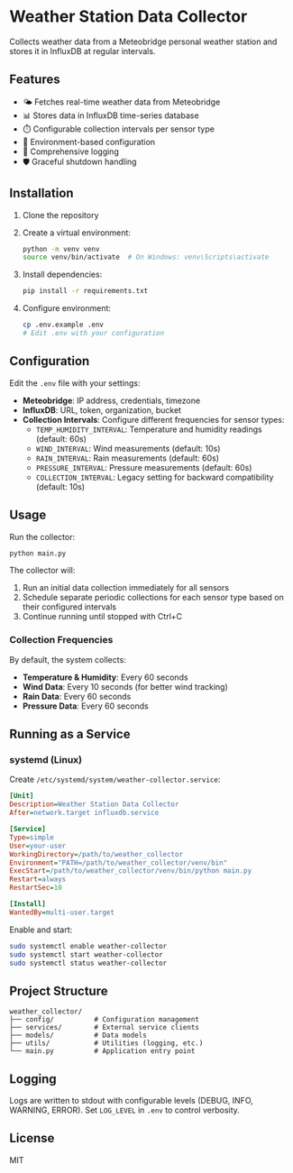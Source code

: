 # Weather Station Data Collector

Collects weather data from a Meteobridge personal weather station and stores it in InfluxDB at regular intervals.

## Features

- 🌤️ Fetches real-time weather data from Meteobridge
- 📊 Stores data in InfluxDB time-series database
- ⏱️ Configurable collection intervals per sensor type
- 🔧 Environment-based configuration
- 📝 Comprehensive logging
- 🛡️ Graceful shutdown handling

## Installation

1. Clone the repository
2. Create a virtual environment:
   ```bash
   python -m venv venv
   source venv/bin/activate  # On Windows: venv\Scripts\activate
   ```

3. Install dependencies:
   ```bash
   pip install -r requirements.txt
   ```

4. Configure environment:
   ```bash
   cp .env.example .env
   # Edit .env with your configuration
   ```

## Configuration

Edit the `.env` file with your settings:

- **Meteobridge**: IP address, credentials, timezone
- **InfluxDB**: URL, token, organization, bucket  
- **Collection Intervals**: Configure different frequencies for sensor types:
  - `TEMP_HUMIDITY_INTERVAL`: Temperature and humidity readings (default: 60s)
  - `WIND_INTERVAL`: Wind measurements (default: 10s) 
  - `RAIN_INTERVAL`: Rain measurements (default: 60s)
  - `PRESSURE_INTERVAL`: Pressure measurements (default: 60s)
  - `COLLECTION_INTERVAL`: Legacy setting for backward compatibility (default: 10s)

## Usage

Run the collector:
```bash
python main.py
```

The collector will:
1. Run an initial data collection immediately for all sensors
2. Schedule separate periodic collections for each sensor type based on their configured intervals
3. Continue running until stopped with Ctrl+C

### Collection Frequencies

By default, the system collects:
- **Temperature & Humidity**: Every 60 seconds
- **Wind Data**: Every 10 seconds (for better wind tracking)
- **Rain Data**: Every 60 seconds  
- **Pressure Data**: Every 60 seconds

## Running as a Service

### systemd (Linux)

Create `/etc/systemd/system/weather-collector.service`:

```ini
[Unit]
Description=Weather Station Data Collector
After=network.target influxdb.service

[Service]
Type=simple
User=your-user
WorkingDirectory=/path/to/weather_collector
Environment="PATH=/path/to/weather_collector/venv/bin"
ExecStart=/path/to/weather_collector/venv/bin/python main.py
Restart=always
RestartSec=10

[Install]
WantedBy=multi-user.target
```

Enable and start:
```bash
sudo systemctl enable weather-collector
sudo systemctl start weather-collector
sudo systemctl status weather-collector
```

## Project Structure

```
weather_collector/
├── config/          # Configuration management
├── services/        # External service clients
├── models/          # Data models
├── utils/           # Utilities (logging, etc.)
└── main.py          # Application entry point
```

## Logging

Logs are written to stdout with configurable levels (DEBUG, INFO, WARNING, ERROR).
Set `LOG_LEVEL` in `.env` to control verbosity.

## License

MIT